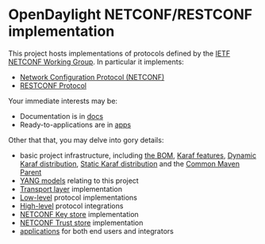 # OpenDaylight NETCONF/RESTCONF implementation

This project hosts implementations of protocols defined by the [IETF NETCONF Working Group](https://datatracker.ietf.org/wg/netconf/about/).
In particular it implements: 
* [Network Configuration Protocol (NETCONF)](https://www.rfc-editor.org/rfc/rfc6241) 
* [RESTCONF Protocol](https://www.rfc-editor.org/rfc/rfc8040)

Your immediate interests may be: 
* Documentation is in [docs](https://docs.opendaylight.org/projects/netconf/en/latest/index.html)
* Ready-to-applications are in [apps](apps/README.rst)

Other that that, you may delve into gory details: 
* basic project infrastructure, including [the BOM](artifacts/README.rst>), [Karaf features](features/README.rst),
[Dynamic Karaf distribution](karaf/README.rst), [Static Karaf distribution](karaf-static/README.rst) and the [Common Maven Parent](parent/README.rst) 
* [YANG models](models/README.rst) relating to this project 
* [Transport layer](transport/README.rst) implementation 
* [Low-level](protocol/README.rst) protocol implementations 
* [High-level](plugins/README.rst) protocol integrations 
* [NETCONF Key store](keystore/README.rst) implementation 
* [NETCONF Trust store](truststore/READ.rst) implementation 
* [applications](apps/README.md) for both end users and integrators
